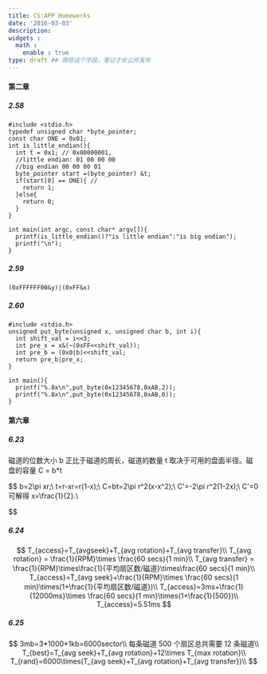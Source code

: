 ```yaml
---
title: CS:APP Homeworks
date: '2016-03-03'
description:
widgets :
  math :
    enable : true
type: draft ## 移除这个字段，笔记才会公开发布
---
```


#### 第二章

##### 2.58

```
#include <stdio.h>
typedef unsigned char *byte_pointer;
const char ONE = 0x01;
int is_little_endian(){
  int t = 0x1; // 0x00000001,
  //little endian: 01 00 00 00
  //big endian 00 00 00 01
  byte_pointer start =(byte_pointer) &t;
  if(start[0] == ONE){ //
    return 1;
  }else{
    return 0;
  }
}

int main(int argc, const char* argv[]){
  printf(is_little_endian()?"is little endian":"is big endian");
  printf("\n");
}
```

##### 2.59

`(0xFFFFFF00&y)|(0xFF&x)`

##### 2.60

```
#include <stdio.h>
unsigned put_byte(unsigned x, unsigned char b, int i){
  int shift_val = i<<3;
  int pre_x = x&(~(0xFF<<shift_val));
  int pre_b = (0x0|b)<<shift_val;
  return pre_b|pre_x;
}

int main(){
  printf("%.8x\n",put_byte(0x12345678,0xAB,2));
  printf("%.8x\n",put_byte(0x12345678,0xAB,0));
}
```

#### 第六章

##### 6.23

磁道的位数大小 b 正比于磁道的周长，磁道的数量 t 取决于可用的盘面半径。磁盘的容量 C = b*t

$$
b=2\pi xr;\\
t=r-xr=r(1-x);\\
C=bt=2\pi r^2(x-x^2);\\
C'=-2\pi r^2(1-2x);\\
C'=0 可解得 x=\frac{1}{2}.\\

$$

##### 6.24

$$
T_{access}=T_{avgseek}+T_{avg rotation}+T_{avg transfer}\\
T_{avg rotation} = \frac{1}{RPM}\times \frac{60 secs}{1 min}\\
T_{avg transfer} = \frac{1}{RPM}\times\frac{1}{平均扇区数/磁道}\times\frac{60 secs}{1 min}\\
T_{access}=T_{avg seek}+\frac{1}{RPM}\times \frac{60 secs}{1 min}\times(1+\frac{1}{平均扇区数/磁道})\\
T_{access}=3ms+\frac{1}{12000ms}\times \frac{60 secs}{1 min}\times(1+\frac{1}{500})\\
T_{access}=5.51ms
$$

##### 6.25

$$
3mb=3*1000*1kb=6000sector\\
每条磁道 500 个扇区总共需要 12 条磁道\\
T_{best}=T_{avg seek}+T_{avg rotation}+12\times T_{max rotation}\\
T_{rand}=6000\times(T_{avg seek}+T_{avg rotation}+T_{avg transfer})\\
$$
